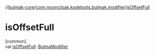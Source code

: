 //[bulmak-core](../../index.md)/[com.mooncloak.kodetools.bulmak.modifier](index.md)/[isOffsetFull](is-offset-full.md)

# isOffsetFull

[common]\
val [isOffsetFull](is-offset-full.md): [BulmaModifier](-bulma-modifier/index.md)
